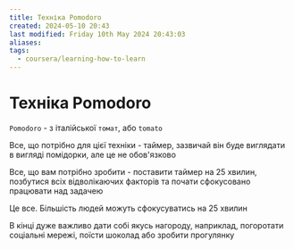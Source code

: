 ```yaml
---
title: Техніка Pomodoro
created: 2024-05-10 20:43
last modified: Friday 10th May 2024 20:43:03
aliases: 
tags:
  - coursera/learning-how-to-learn
---
```

# Техніка Pomodoro

`Pomodoro` - з італійської `томат`, або `tomato`

Все, що потрібно для цієї техніки - таймер, зазвичай він буде виглядати в вигляді помідорки, але це не обов'язково

Все, що вам потрібно зробити - поставити таймер на 25 хвилин, позбутися всіх відволікаючих факторів та почати сфокусовано працювати над задачею

Це все. Більшість людей можуть сфокусуватись на 25 хвилин

В кінці дуже важливо дати собі якусь нагороду, наприклад, погоротати соціальні мережі, поїсти шоколад або зробити прогулянку



